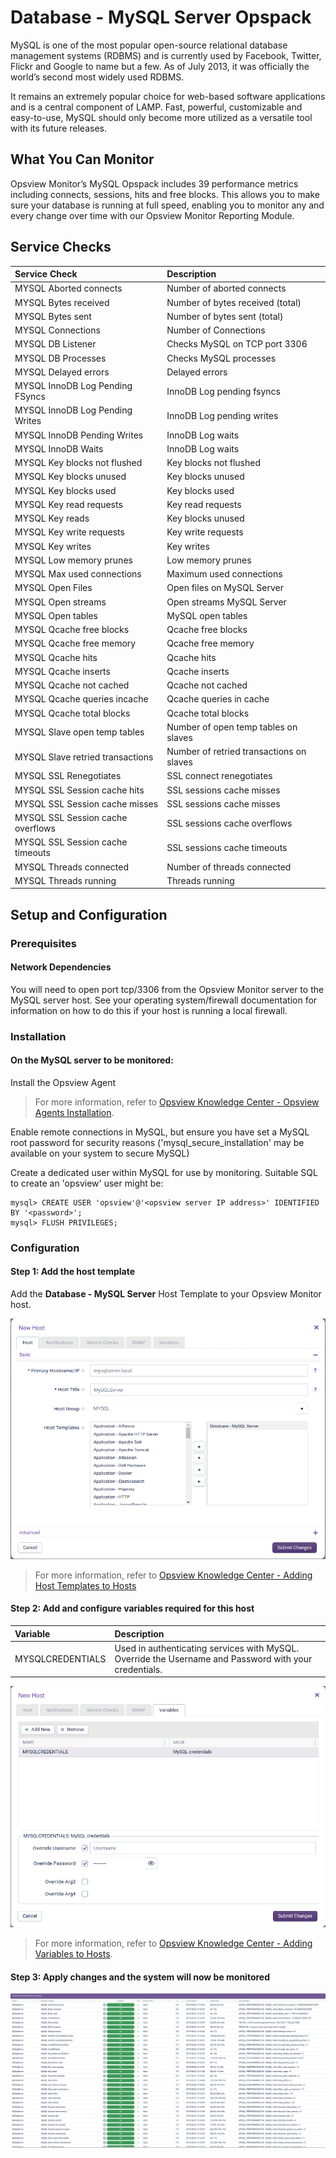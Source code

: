 
# Database - MySQL Server Opspack

MySQL is one of the most popular open-source relational database management systems (RDBMS) and is currently used by Facebook, Twitter, Flickr and Google to name but a few.  As of July 2013, it was officially the world’s second most widely used RDBMS.

It remains an extremely popular choice for web-based software applications and is a central component of LAMP. Fast, powerful, customizable and easy-to-use, MySQL should only become more utilized as a versatile tool with its future releases.

## What You Can Monitor

Opsview Monitor’s MySQL Opspack includes 39 performance metrics including connects, sessions, hits and free blocks. This allows you to make sure your database is running at full speed, enabling you to monitor any and every change over time with our Opsview Monitor Reporting Module.

## Service Checks

| Service Check | Description |
|:------------- |:----------- |
| MYSQL Aborted connects | Number of aborted connects |
| MYSQL Bytes received | Number of bytes received (total) |
| MYSQL Bytes sent | Number of bytes sent (total) |
| MYSQL Connections | Number of Connections |
| MYSQL DB Listener | Checks MySQL on TCP port 3306 |
| MYSQL DB Processes | Checks MySQL processes    |
| MYSQL Delayed errors | Delayed errors |
| MYSQL InnoDB Log Pending FSyncs | InnoDB Log pending fsyncs |
| MYSQL InnoDB Log Pending Writes | InnoDB Log pending writes |
| MYSQL InnoDB Pending Writes | InnoDB Log waits |
| MYSQL InnoDB Waits | InnoDB Log waits |
| MYSQL Key blocks not flushed | Key blocks not flushed |
| MYSQL Key blocks unused | Key blocks unused |
| MYSQL Key blocks used | Key blocks used |
| MYSQL Key read requests | Key read requests |
| MYSQL Key reads | Key blocks unused |
| MYSQL Key write requests | Key write requests |
| MYSQL Key writes | Key writes |
| MYSQL Low memory prunes | Low memory prunes |
| MYSQL Max used connections | Maximum used connections |
| MYSQL Open Files | Open files on MySQL Server |
| MYSQL Open streams | Open streams MySQL Server |
| MYSQL Open tables | MySQL open tables    |
| MYSQL Qcache free blocks | Qcache free blocks |
| MYSQL Qcache free memory | Qcache free memory |
| MYSQL Qcache hits | Qcache hits |
| MYSQL Qcache inserts | Qcache inserts |
| MYSQL Qcache not cached | Qcache not cached |
| MYSQL Qcache queries incache | Qcache queries in cache |
| MYSQL Qcache total blocks | Qcache total blocks |
| MYSQL Slave open temp tables | Number of open temp tables on slaves |
| MYSQL Slave retried transactions | Number of retried transactions on slaves |
| MYSQL SSL Renegotiates | SSL connect renegotiates |
| MYSQL SSL Session cache hits | SSL sessions cache misses |
| MYSQL SSL Session cache misses | SSL sessions cache misses |
| MYSQL SSL Session cache overflows | SSL sessions cache overflows |
| MYSQL SSL Session cache timeouts | SSL sessions cache timeouts |
| MYSQL Threads connected | Number of threads connected |
| MYSQL Threads running | Threads running |

## Setup and Configuration

### Prerequisites

#### Network Dependencies

You will need to open port tcp/3306 from the Opsview Monitor server to the MySQL server host. See your operating system/firewall documentation for information on how to do this if your host is running a local firewall.

### Installation

#### On the MySQL server to be monitored:

Install the Opsview Agent

> For more information, refer to [Opsview Knowledge Center - Opsview Agents Installation](https://knowledge.opsview.com/docs/installing-opsview-agents).

Enable remote connections in MySQL, but ensure you have set a MySQL root password for security reasons ('mysql_secure_installation' may be available on your system to secure MySQL)

Create a dedicated user within MySQL for use by monitoring.
Suitable SQL to create an 'opsview' user might be:
```
mysql> CREATE USER 'opsview'@'<opsview server IP address>' IDENTIFIED BY '<password>';
mysql> FLUSH PRIVILEGES;
```

### Configuration

#### Step 1: Add the host template

Add the **Database - MySQL Server** Host Template to your Opsview Monitor host.

![Add host template](/docs/img/add_mysql_host.png?raw=true)

> For more information, refer to [Opsview Knowledge Center - Adding Host Templates to Hosts](https://knowledge.opsview.com/docs/host#section-host-templates)

#### Step 2: Add and configure variables required for this host

| Variable | Description |
|:------------- |:------------------ |
| MYSQLCREDENTIALS | Used in authenticating services with MySQL. Override the Username and Password with your credentials. |

![Add variables](/docs/img/add_mysql_variables.png?raw=true)

> For more information, refer to [Opsview Knowledge Center - Adding Variables to Hosts](https://knowledge.opsview.com/docs/adding-a-new-variable#section-adding-a-variable-to-a-host).

#### Step 3: Apply changes and the system will now be monitored

![View Service Checks](/docs/img/view_mysql_service_checks.png?raw=true)
